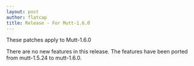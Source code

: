 ```yaml
---
layout: post
author: flatcap
title: Release - For Mutt-1.6.0
---
```


These patches apply to Mutt-1.6.0

There are no new features in this release. The features have been ported from
mutt-1.5.24 to mutt-1.6.0.

